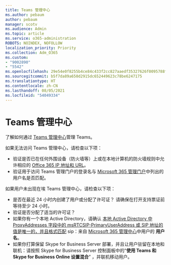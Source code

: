 ```yaml
---
title: Teams 管理中心
ms.author: pebaum
author: pebaum
manager: scotv
ms.audience: Admin
ms.topic: article
ms.service: o365-administration
ROBOTS: NOINDEX, NOFOLLOW
localization_priority: Priority
ms.collection: Adm_O365
ms.custom:
- "9002890"
- "5542"
ms.openlocfilehash: 29e54e0f8255b4ce84c433f2cc827aaedf35327626f0095788faef802763bc53
ms.sourcegitcommit: b5f7da89a650d2915dc652449623c78be6247175
ms.translationtype: HT
ms.contentlocale: zh-CN
ms.lasthandoff: 08/05/2021
ms.locfileid: "54049334"
---
```

# <a name="teams-admin-center"></a>Teams 管理中心

了解如何通过 [Teams 管理中心](https://docs.microsoft.com/microsoftteams/manage-teams-skypeforbusiness-admin-center)管理 Teams。

如果无法访问 Teams 管理中心，请检查以下项：

- 验证是否已在任何外围设备（防火墙等）上或在本地计算机的防火墙规则中允许相应的 [Office 365 IP 地址和 URL](https://docs.microsoft.com/Office365/Enterprise/office-365-ip-web-service)。
- 验证用于访问 Teams 管理门户的登录名与 [Microsoft 365 管理门户](https://admin.microsoft.com/Adminportal/Home?source=applauncher#/users)中列出的用户名是否匹配。

如果用户未出现在埃 Teams 管理中心，请检查以下项：

- 是否在最近 24 小时内创建了用户或分配了许可证？ 请确保在打开支持票证前等待至少 24 小时。
- 验证是否分配了适当的许可证？
- 如果你有一个本地 Active Directory，请确认 [本地 Active Directory 中 ProxyAddresses 字段中的 msRTCSIP-PrimaryUserAddress 或 SIP 地址的值是唯一的，并且格式匹配](https://docs.microsoft.com/skypeforbusiness/troubleshoot/online-configuration/msrtcsip-primaryuseraddress-proxyaddaddress) sip：来自 [Microsoft 365 管理中心](https://admin.microsoft.com/Adminportal/Home?source=applauncher#/users)中用户的 **用户名**。
- 如果你打算保留 Skype for Business Server 部署，并且让用户驻留在本地和联机：请按照 Skype for Business Server 控制面板中的“**使用 Teams 和 Skype for Business Online 设置混合**” ，并联机移动用户。
